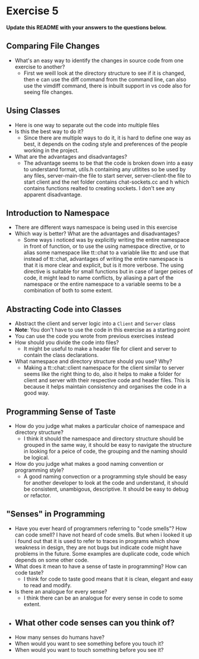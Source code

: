 # Exercise 5

**Update this README with your answers to the questions below.**

## Comparing File Changes

- What's an easy way to identify the changes in source code from one exercise
  to another?
  - First we weill look at the directory structure to see if it is changed, then e can use the diff command from the command line, can also use the vimdiff command, there is inbuilt support in vs code also for seeing file changes.

## Using Classes

- Here is one way to separate out the code into multiple files
- Is this the best way to do it? 
  - Since there are multiple ways to do it, it is hard to define one way as best, it depends on the coding style and preferences of the people working in the project.
- What are the advantages and disadvantages?
  - The advantage seems to be that the code is broken down into a easy to understand format, utils.h containing any utlitites so be used by any files, server-main-the file to start server, server-client-the file to start client and the net folder contains chat-sockets.cc and h which contains functions realted to creating sockets. I don't see any apparent disadvantage.
## Introduction to Namespace

- There are different ways namespace is being used in this exercise
- Which way is better? What are the advantages and disadvantages?
  - Some ways i noticed was by explicitly writing the entire namespace in front of function, or to use the using namespace directive, or to alias some namespace like tt::chat to a variable like ttc and use that instead of tt::chat, advantages of writing the entire namespace is that it is more clear and explicit, but is it more verbose. The using directive is suitable for small functions but in case of larger peices of code, it might lead to name conflicts, by aliasing a part of the namespace or the entire namespace to a variable seems to be a combination of both to some extent.

## Abstracting Code into Classes

- Abstract the client and server logic into a `Client` and `Server` class
- **Note**: You don't have to use the code in this exercise as a starting point
- You can use the code you wrote from previous exercises instead
- How should you divide the code into files?
  - It might be useful to make a header file for client and server to contain the class declarations.
- What namespace and directory structure should you use? Why?
  - Making a tt::chat::client namespace for the client similar to server seems like the right thing to do, also it helps to make a folder for client and server with their respective code and header files. This is because it helps maintain consistency and organises the code in a good way.
## Programming Sense of Taste

- How do you judge what makes a particular choice of namespace and directory
  structure? 
  - I think it should the namespace and directory structure should be grouped in the same way, it should be easy to navigate the structure in looking for a peice of code, the grouping and the naming should be logical.
- How do you judge what makes a good naming convention or programming style?
  - A good naming convection or a programming style should be easy for another developer to look at the code and understand, it should be consistent, unambigous, descriptive. It should be easy to debug or refactor.

## "Senses" in Programming

- Have you ever heard of programmers referring to "code smells"? How can code
  smell?
  I have not heard of code smells. But when i looked it up i found out that it is used to refer to traces in programs which show weakness in design, they are not bugs but indicate code might have problems in the future. Some examples are duplicate code, code which depends on some other code.
- What does it mean to have a sense of taste in programming? How can code
  taste?
  - I think for code to taste good means that it is clean, elegant and easy to read and modify.
- Is there an analogue for every sense?
  - I think there can be an analogue for every sense in code to some extent.
- What other code senses can you think of?
  - 
- How many senses do humans have?
- When would you want to see something before you touch it?
- When would you want to touch something before you see it?